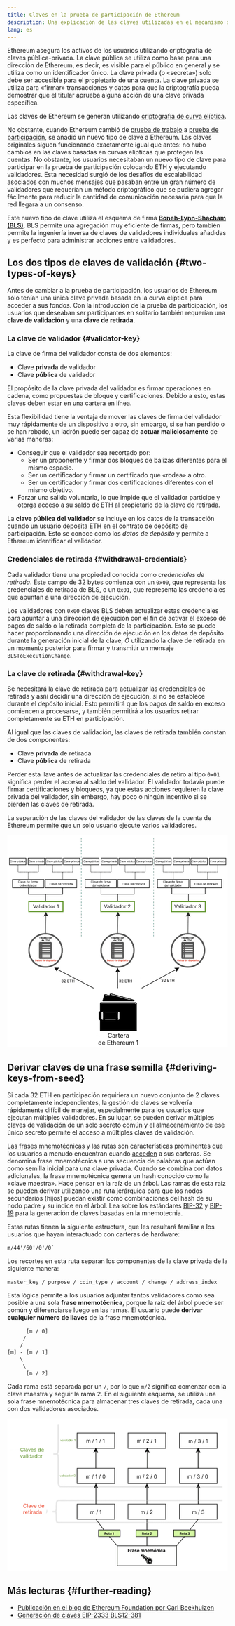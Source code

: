 ```yaml
---
title: Claves en la prueba de participación de Ethereum
description: Una explicación de las claves utilizadas en el mecanismo de consenso de prueba de participación de Ethereum
lang: es
---
```


Ethereum asegura los activos de los usuarios utilizando criptografía de claves pública-privada. La clave pública se utiliza como base para una dirección de Ethereum, es decir, es visible para el público en general y se utiliza como un identificador único. La clave privada (o «secreta») solo debe ser accesible para el propietario de una cuenta. La clave privada se utiliza para «firmar» transacciones y datos para que la criptografía pueda demostrar que el titular aprueba alguna acción de una clave privada específica.

Las claves de Ethereum se generan utilizando [criptografía de curva elíptica](https://en.wikipedia.org/wiki/Elliptic-curve_cryptography).

No obstante, cuando Ethereum cambió de [prueba de trabajo](/developers/docs/consensus-mechanisms/pow) a [prueba de participación](/developers/docs/consensus-mechanisms/pos), se añadió un nuevo tipo de clave a Ethereum. Las claves originales siguen funcionando exactamente igual que antes: no hubo cambios en las claves basadas en curvas elípticas que protegen las cuentas. No obstante, los usuarios necesitaban un nuevo tipo de clave para participar en la prueba de participación colocando ETH y ejecutando validadores. Esta necesidad surgió de los desafíos de escalabilidad asociados con muchos mensajes que pasaban entre un gran número de validadores que requerían un método criptográfico que se pudiera agregar fácilmente para reducir la cantidad de comunicación necesaria para que la red llegara a un consenso.

Este nuevo tipo de clave utiliza el esquema de firma [**Boneh-Lynn-Shacham (BLS)**](https://wikipedia.org/wiki/BLS_digital_signature). BLS permite una agregación muy eficiente de firmas, pero también permite la ingeniería inversa de claves de validadores individuales añadidas y es perfecto para administrar acciones entre validadores.

## Los dos tipos de claves de validación {#two-types-of-keys}

Antes de cambiar a la prueba de participación, los usuarios de Ethereum sólo tenían una única clave privada basada en la curva elíptica para acceder a sus fondos. Con la introducción de la prueba de participación, los usuarios que deseaban ser participantes en solitario también requerían una **clave de validación** y una **clave de retirada**.

### La clave de validador {#validator-key}

La clave de firma del validador consta de dos elementos:

- Clave **privada** de validador
- Clave **pública** de validador

El propósito de la clave privada del validador es firmar operaciones en cadena, como propuestas de bloque y certificaciones. Debido a esto, estas claves deben estar en una cartera en línea.

Esta flexibilidad tiene la ventaja de mover las claves de firma del validador muy rápidamente de un dispositivo a otro, sin embargo, si se han perdido o se han robado, un ladrón puede ser capaz de **actuar maliciosamente** de varias maneras:

- Conseguir que el validador sea recortado por:
  - Ser un proponente y firmar dos bloques de balizas diferentes para el mismo espacio.
  - Ser un certificador y firmar un certificado que «rodea» a otro.
  - Ser un certificador y firmar dos certificaciones diferentes con el mismo objetivo.
- Forzar una salida voluntaria, lo que impide que el validador participe y otorga acceso a su saldo de ETH al propietario de la clave de retirada.

La **clave pública del validador** se incluye en los datos de la transacción cuando un usuario deposita ETH en el contrato de depósito de participación. Esto se conoce como los _datos de depósito_ y permite a Ethereum identificar el validador.

### Credenciales de retirada {#withdrawal-credentials}

Cada validador tiene una propiedad conocida como _credenciales de retirada_. Este campo de 32 bytes comienza con un `0x00`, que representa las credenciales de retirada de BLS, o un `0x01`, que representa las credenciales que apuntan a una dirección de ejecución.

Los validadores con `0x00` claves BLS deben actualizar estas credenciales para apuntar a una dirección de ejecución con el fin de activar el exceso de pagos de saldo o la retirada completa de la participación. Esto se puede hacer proporcionando una dirección de ejecución en los datos de depósito durante la generación inicial de la clave, _O_ utilizando la clave de retirada en un momento posterior para firmar y transmitir un mensaje `BLSToExecutionChange`.

### La clave de retirada {#withdrawal-key}

Se necesitará la clave de retirada para actualizar las credenciales de retirada y asñi decidir una dirección de ejecución, si no se establece durante el depósito inicial. Esto permitirá que los pagos de saldo en exceso comiencen a procesarse, y también permitirá a los usuarios retirar completamente su ETH en participación.

Al igual que las claves de validación, las claves de retirada también constan de dos componentes:

- Clave **privada** de retirada
- Clave **pública** de retirada

Perder esta llave antes de actualizar las credenciales de retiro al tipo `0x01` significa perder el acceso al saldo del validador. El validador todavía puede firmar certificaciones y bloqueos, ya que estas acciones requieren la clave privada del validador, sin embargo, hay poco o ningún incentivo si se pierden las claves de retirada.

La separación de las claves del validador de las claves de la cuenta de Ethereum permite que un solo usuario ejecute varios validadores.

![esquema de la clave del validador](validator-key-schematic.png)

## Derivar claves de una frase semilla {#deriving-keys-from-seed}

Si cada 32 ETH en participación requiriera un nuevo conjunto de 2 claves completamente independientes, la gestión de claves se volvería rápidamente difícil de manejar, especialmente para los usuarios que ejecutan múltiples validadores. En su lugar, se pueden derivar múltiples claves de validación de un solo secreto común y el almacenamiento de ese único secreto permite el acceso a múltiples claves de validación.

[Las frases mnemotécnicas](https://en.bitcoinwiki.org/wiki/Mnemonic_phrase) y las rutas son características prominentes que los usuarios a menudo encuentran cuando [acceden](https://ethereum.stackexchange.com/questions/19055/what-is-the-difference-between-m-44-60-0-0-and-m-44-60-0) a sus carteras. Se denomina frase mnemotécnica a una secuencia de palabras que actúan como semilla inicial para una clave privada. Cuando se combina con datos adicionales, la frase mnemotécnica genera un hash conocido como la «clave maestra». Hace pensar en la raíz de un árbol. Las ramas de esta raíz se pueden derivar utilizando una ruta jerárquica para que los nodos secundarios (hijos) puedan existir como combinaciones del hash de su nodo padre y su índice en el árbol. Lea sobre los estándares [BIP-32](https://github.com/bitcoin/bips/blob/master/bip-0032.mediawiki) y [BIP-19](https://github.com/bitcoin/bips/blob/master/bip-0039.mediawiki) para la generación de claves basadas en la mnemotecnia.

Estas rutas tienen la siguiente estructura, que les resultará familiar a los usuarios que hayan interactuado con carteras de hardware:

```
m/44'/60'/0'/0`
```

Los recortes en esta ruta separan los componentes de la clave privada de la siguiente manera:

```
master_key / purpose / coin_type / account / change / address_index
```

Esta lógica permite a los usuarios adjuntar tantos validadores como sea posible a una sola **frase mnemotécnica**, porque la raíz del árbol puede ser común y diferenciarse luego en las ramas. El usuario puede **derivar cualquier número de llaves** de la frase mnemotécnica.

```
      [m / 0]
     /
    /
[m] - [m / 1]
    \
     \
      [m / 2]
```

Cada rama está separada por un `/`, por lo que `m/2` significa comenzar con la clave maestra y seguir la rama 2. En el siguiente esquema, se utiliza una sola frase mnemotécnica para almacenar tres claves de retirada, cada una con dos validadores asociados.

![lógica de la clave del validador](multiple-keys.png)

## Más lecturas {#further-reading}

- [Publicación en el blog de Ethereum Foundation por Carl Beekhuizen](https://blog.ethereum.org/2020/05/21/keys/)
- [Generación de claves EIP-2333 BLS12-381](https://eips.ethereum.org/EIPS/eip-2333)
